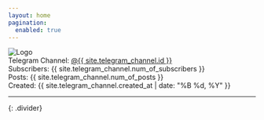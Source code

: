 ```yaml
---
layout: home
pagination:
  enabled: true
---
```


<div class="channel-info">
  <div class="logo">
    <img src="{{ site.telegram_channel.logo }}" alt="Logo">
  </div>
  <div class="stats">
    Telegram Channel: <a href="https://t.me/{{ site.telegram_channel.id }}" target="_blank">@{{ site.telegram_channel.id }}</a><br>
    Subscribers: {{ site.telegram_channel.num_of_subscribers }}<br>
    Posts: {{ site.telegram_channel.num_of_posts }}<br>
    Created: {{ site.telegram_channel.created_at | date: "%B %d, %Y" }}
  </div>
</div>

---
{: .divider}
